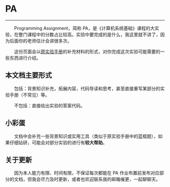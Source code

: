 <style>p { text-indent: 2em; }</style>

# PA

---

Programming Assignment，简称 PA，是《计算机系统基础》课程的大实验，在整门课程中的分数占比较高。实验中要完成的是什么，我这里就不讲了，因为后面你的老师估计会讲很多次。

这份页面会以[原实验手册](https://nju-projectn.github.io/ics-pa-gitbook/ics2024/index.html)的补充材料的形式，对你完成这次实验可能需要的一些东西进行介绍。

## 本文档主要形式

包括：背景知识补充，拓展内容，代码导读和思考，甚至直接重写某部分的实验手册（不常见）等。

不包括：直接给出实验的答案代码。

## 小彩蛋

文档中会补充一些背景知识或实用工具（类似于原实验手册中的蓝框题），如果仔细钻研，可能会对部分实验的进行有**较大帮助**。

## 关于更新

因为本人能力有限、时间有限，不保证每次都能在 PA 作业布置前发布对应部分的文档，但我会尽力及时更新，或者也欢迎联系我的邮箱催更，一起聊聊天。

